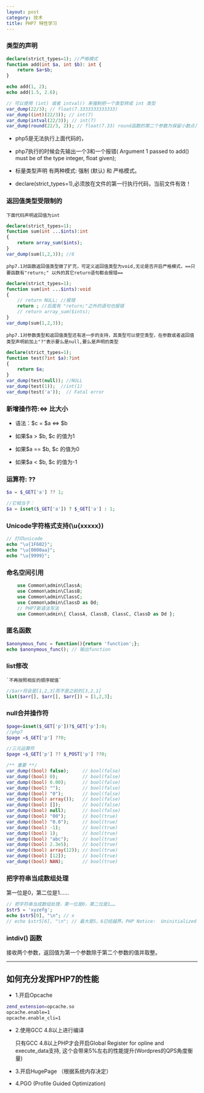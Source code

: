 ```yaml
---
layout: post
category: 技术
title: PHP7 特性学习
---
```

### 类型的声明 
```php
declare(strict_types=1); //严格模式
function add(int $a, int $b): int {
    return $a+$b;
}

echo add(1, 2);
echo add(1.5, 2.6);

// 可以使用 (int) 或者 intval() 来强制把一个类型转成 int 类型
var_dump(22/3); // float(7.3333333333333)
var_dump((int)(22/3)); // int(7)
var_dump(intval(22/3)); // int(7)
var_dump(round(22/3, 2)); // float(7.33) round函数的第二个参数为保留小数点几位
```
* php5是无法执行上面代码的，

* php7执行的时候会先输出一个3和一个报错( Argument 1 passed to add() must be of the type integer, float given);

* 标量类型声明 有两种模式: 强制 (默认) 和 严格模式。

* declare(strict_types=1),必须放在文件的第一行执行代码，当前文件有效！

### 返回值类型受限制的
`下面代码声明返回值为int`

```php
declare(strict_types=1); 
function sum(int ...$ints):int
{
    return array_sum($ints);
}
var_dump(sum(1,2,3)); //6
```



`php7.1对函数返回值类型做了扩充，可定义返回值类型为void,无论是否开启严格模式，==只要函数有"return;" 以外的其它return语句都会报错==`
```php
declare(strict_types=1); 
function sum(int ...$ints):void
{
    // return NULL; //报错
    return ; //后面有 "return;"之外的语句也报错 
    // return array_sum($ints);
}
var_dump(sum(1,2,3));
```

`php7.1对参数类型和返回值类型还有进一步的支持，其类型可以使空类型，在参数或者返回值类型声明前加上"?"表示要么是null,要么是声明的类型`
```php
declare(strict_types=1); 
function test(?int $a):?int
{
    return $a;
}
var_dump(test(null)); //NULL 
var_dump(test(1));  //int(1)
var_dump(test('a'));  // Fatal error
```


### 新增操作符:<=> 比大小 

* 语法：$c = $a <=> $b

* 如果$a > $b, $c 的值为1

* 如果$a == $b, $c 的值为0

* 如果$a < $b, $c 的值为-1

### 运算符: ??
```php
$a = $_GET['a'] ?? 1;

//它相当于：
$a = isset($_GET['a']) ? $_GET['a'] : 1;
```

### Unicode字符格式支持(\u{xxxxx})
```php
// 打印unicode
echo "\u{1F602}"; 
echo "\u{0000aa}";
echo "\u{9999}";
```

### 命名空间引用
```php
    use Common\admin\ClassA;
    use Common\admin\ClassB;
    use Common\admin\ClassC;
    use Common\admin\ClassD as Dd;
    // PHP7新语法写法
    use Common\admin\{ ClassA, ClassB, ClassC, ClassD as Dd };
```

### 匿名函数
```php
$anonymous_func = function(){return 'function';};
echo $anonymous_func(); // 输出function
```

### list修改
    `不再按照相反的顺序赋值`
```php
//$arr将会是[1,2,3]而不是之前的[3,2,1]
list($arr[], $arr[], $arr[]) = [1,2,3];
```


### null合并操作符

```php
$page=isset($_GET['p'])?$_GET['p']:0;
//php7
$page =$_GET['p'] ??0;

//三元运算符
$page =$_GET['p'] ?? $_POST['p'] ??0;
```
```php
/** 重要 **/
var_dump((bool) false);     // bool(false)
var_dump((bool) 0);         // bool(false)
var_dump((bool) 0.00);      // bool(false)
var_dump((bool) "");        // bool(false)
var_dump((bool) "0");       // bool(false)
var_dump((bool) array());   // bool(false)
var_dump((bool) []);        // bool(false)
var_dump((bool) null);      // bool(false)
var_dump((bool) "00");      // bool(true)
var_dump((bool) "0.0");     // bool(true)
var_dump((bool) -1);        // bool(true)
var_dump((bool) 1);         // bool(true)
var_dump((bool) "abc");     // bool(true)
var_dump((bool) 2.3e5);     // bool(true)
var_dump((bool) array(12)); // bool(true)
var_dump((bool) [12]);      // bool(true)
var_dump((bool) NAN);       // bool(true)
```

### 把字符串当成数组处理
第一位是0，第二位是1……
```php
// 把字符串当成数组处理，第一位是0，第二位是1……
$str5 = 'xyzefg';
echo $str5[0], "\n"; // x
// echo $str5[6], "\n"; // 最大是5，6已经越界。PHP Notice:  Uninitialized string offset:
```

###  intdiv() 函数
接收两个参数，返回值为第一个参数除于第二个参数的值并取整。

--------------------------------------------------
## 如何充分发挥PHP7的性能
* 1.开启Opcache
```zsh
zend_extension=opcache.so
opcache.enable=1
opcache.enable_cli=1
```
* 2.使用GCC 4.8以上进行编译

    只有GCC 4.8以上PHP才会开启Global Register for opline and execute_data支持, 这个会带来5%左右的性能提升(Wordpres的QPS角度衡量)

* 3.开启HugePage （根据系统内存决定）

* 4.PGO (Profile Guided Optimization)
